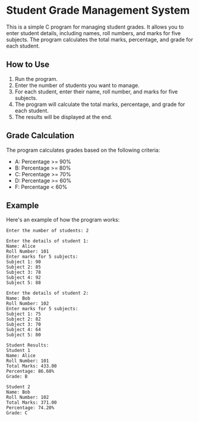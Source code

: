 


# Student Grade Management System

This is a simple C program for managing student grades. It allows you to enter student details, including names, roll numbers, and marks for five subjects. The program calculates the total marks, percentage, and grade for each student.

## How to Use

1. Run the program.
2. Enter the number of students you want to manage.
3. For each student, enter their name, roll number, and marks for five subjects.
4. The program will calculate the total marks, percentage, and grade for each student.
5. The results will be displayed at the end.

## Grade Calculation

The program calculates grades based on the following criteria:

- A: Percentage >= 90%
- B: Percentage >= 80%
- C: Percentage >= 70%
- D: Percentage >= 60%
- F: Percentage < 60%

## Example

Here's an example of how the program works:

```
Enter the number of students: 2

Enter the details of student 1:
Name: Alice
Roll Number: 101
Enter marks for 5 subjects:
Subject 1: 90
Subject 2: 85
Subject 3: 78
Subject 4: 92
Subject 5: 88

Enter the details of student 2:
Name: Bob
Roll Number: 102
Enter marks for 5 subjects:
Subject 1: 75
Subject 2: 82
Subject 3: 70
Subject 4: 64
Subject 5: 80

Student Results:
Student 1
Name: Alice
Roll Number: 101
Total Marks: 433.00
Percentage: 86.60%
Grade: B

Student 2
Name: Bob
Roll Number: 102
Total Marks: 371.00
Percentage: 74.20%
Grade: C
```


